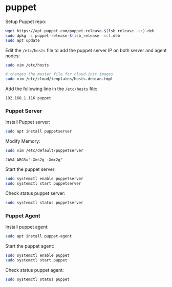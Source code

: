 # puppet

Setup Puppet repo:
```bash
wget https://apt.puppet.com/puppet-release-$(lsb_release -sc).deb
sudo dpkg -i puppet-release-$(lsb_release -sc).deb
sudo apt update
```

Edit the `/etc/hosts` file to add the puppet server IP on both server and agent nodes:
```bash
sudo vim /etc/hosts

# changes the master file for cloud-init images
sudo vim /etc/cloud/templates/hosts.debian.tmpl
```

Add the following line in the `/etc/hosts` file:
```
192.168.1.116 puppet
```


### Puppet Server

Install Puppet server:
```bash
sudo apt install puppetserver
```

Modify Memory:
```bash
sudo vim /etc/default/puppetserver
```
```
JAVA_ARGS="-Xms2g -Xmx2g"
```

Start the puppet server:
```bash
sudo systemctl enable puppetserver
sudo systemctl start puppetserver
```

Check status puppet server:
```bash
sudo systemctl status puppetserver
```

### Puppet Agent

Install puppet agent:
```bash
sudo apt install puppet-agent
```

Start the puppet agent:
```bash
sudo systemctl enable puppet
sudo systemctl start puppet
```

Check status puppet agent:
```bash
sudo systemctl status puppet
```

